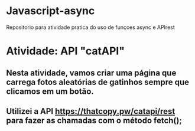 # Javascript-async
Repositorio para atividade pratica do uso de funçoes async e APIrest

# Atividade: API "catAPI"
## Nesta atividade, vamos criar uma página que carrega fotos aleatórias de gatinhos sempre que clicamos em um botão.

## Utilizei a API https://thatcopy.pw/catapi/rest para fazer as chamadas com o método fetch();
